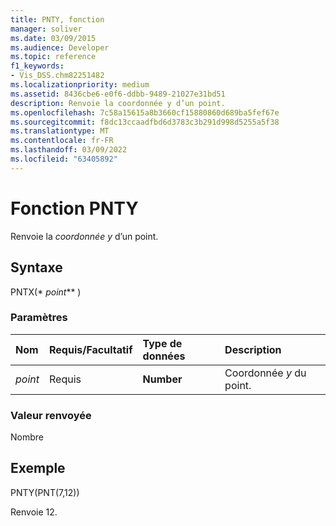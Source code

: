 ```yaml
---
title: PNTY, fonction
manager: soliver
ms.date: 03/09/2015
ms.audience: Developer
ms.topic: reference
f1_keywords:
- Vis_DSS.chm82251482
ms.localizationpriority: medium
ms.assetid: 8436cbe6-e0f6-ddbb-9489-21027e31bd51
description: Renvoie la coordonnée y d’un point.
ms.openlocfilehash: 7c58a15615a8b3660cf15880860d689ba5fef67e
ms.sourcegitcommit: f8dc13ccaadfbd6d3783c3b291d998d5255a5f38
ms.translationtype: MT
ms.contentlocale: fr-FR
ms.lasthandoff: 03/09/2022
ms.locfileid: "63405892"
---
```

# <a name="pnty-function"></a>Fonction PNTY

Renvoie la _coordonnée y_ d’un point.
  
## <a name="syntax"></a>Syntaxe

PNTX(* _point_** )
  
### <a name="parameters"></a>Paramètres

|**Nom**|**Requis/Facultatif**|**Type de données**|**Description**|
|:-----|:-----|:-----|:-----|
| _point_ <br/> |Requis  <br/> |**Number** <br/> |Coordonnée _y_ du point. |

### <a name="return-value"></a>Valeur renvoyée

Nombre
  
## <a name="example"></a>Exemple

PNTY(PNT(7,12))
  
Renvoie 12.
  